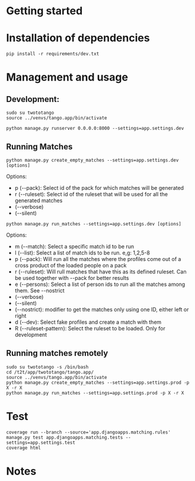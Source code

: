 # Getting started

# Installation of dependencies
```
pip install -r requirements/dev.txt
```

# Management and usage
## Development:
```
sudo su twototango
source ../venvs/tango.app/bin/activate

python manage.py runserver 0.0.0.0:8000 --settings=app.settings.dev
```

## Running Matches
```
python manage.py create_empty_matches --settings=app.settings.dev [options]
```
Options:

* p (--pack): Select id of the pack for which matches will be generated
* r (--ruleset): Select id of the ruleset that will be used for all the generated matches
* (--verbose)
* (--silent)

```
python manage.py run_matches --settings=app.settings.dev [options]
```
Options:

* m (--match): Select a specific match id to be run
* l (--list): Select a list of match ids to be run. e,g: 1,2,5-8
* p (--pack): Will run all the matches where the profiles come out
               of a cross product of the loaded people on a pack
* r (--ruleset): Will rull matches that have this as its defined ruleset.
                  Can be used together with --pack for better results
* e (--persons): Select a list of person ids to run all the matches among them. See --nostrict
* (--verbose)
* (--silent)
* (--nostrict): modifier to get the matches only using one ID, either left or right
* d (--dev): Select fake profiles and create a match with them
* R (--ruleset-pattern): Select the ruleset to be loaded. Only for development


## Running matches remotely

```
sudo su twototango -s /bin/bash
cd /t2t/app/twototango/tango.app/
source ../venvs/tango.app/bin/activate
python manage.py create_empty_matches --settings=app.settings.prod -p X -r X
python manage.py run_matches --settings=app.settings.prod -p X -r X
```

# Test

```
coverage run --branch --source='app.djangoapps.matching.rules' manage.py test app.djangoapps.matching.tests --settings=app.settings.test
coverage html
```

# Notes




